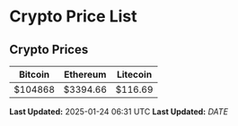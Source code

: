 # Crypto Price List

## Crypto Prices
| Bitcoin | Ethereum | Litecoin |
| ------- | -------- | -------- |
| $104868 | $3394.66 | $116.69 |
**Last Updated:** 2025-01-24 06:31 UTC
**Last Updated:** $DATE$
